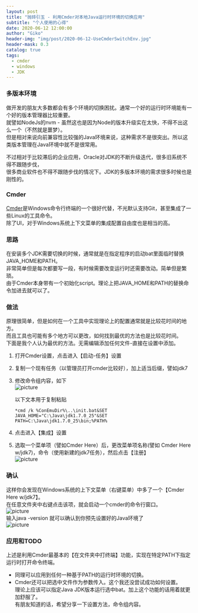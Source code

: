 ```yaml
---
layout: post
title: "抛砖引玉 - 利用Cmder对本地Java运行时环境的切换应用"
subtitle: "个人使用的心得"
date: 2020-06-12 12:00:00
author: "Giko"
header-img: "img/post/2020-06-12-UseCmderSwitchEnv.jpg"
header-mask: 0.3
catalog: true
tags:
  - cmder
  - windows
  - JDK
---
```


### 多版本环境
做开发的朋友大多数都会有多个环境的切换困扰。通常一个好的运行时环境能有一个好的版本管理器比较重要。  
就譬如NodeJs的nvm - 虽然这也是因为Node的版本升级实在太快，不得不出这么一个（不然就是噩梦）。  
但是相对来说向前兼容性比较强的Java环境来说，这种需求不是很突出。所以这类版本管理在Java环境中就不是很常用。  

不过相对于比较滞后的企业应用，Oracle对JDK的不断升级迭代，很多旧系统不得不跟随步伐，  
很多商业软件也不得不跟随步伐的情况下。JDK的多版本环境的需求很多时候也是刚性的。

### Cmder
[Cmder](https://cmder.net/)是Windows命令行终端的一个很好代替，不光默认支持Git，甚至集成了一些Linux的工具命令。  
除了UI，对于Windows系统上下文菜单的集成配置自由度也是相当的高。

### 思路
在安装多个JDK需要切换的时候，通常就是在指定程序的启动bat里面临时替换JAVA_HOME和PATH。  
非常简单但是每次都要写一段，有时候需要改变运行时还需要改动。简单但是繁琐。  
由于Cmder本身带有一个初始化script。理论上把JAVA_HOME和PATH的替换命令加进去就可以了。  

### 做法
原理很简单，但是如何在一个工具中实现理论上的配置通常就是比较花时间的地方。  
而且工具也可能有多个地方可以更改，如何找到最优的方法也是比较花时间。  
下面是我个人认为最优的方法。无需编辑添加任何文件-直接在设置中添加。  

1. 打开Cmder设置，点击进入【启动-任务】设置
2. 复制一个现有任务（以管理员打开cmder比较好），加上适当后缀，譬如jdk7
3. 修改命令组内容，如下  
  ![picture](https://yougikou.github.io/img/post/2020-06-12-UseCmderSwitchEnv_1.jpg)  

    以下文本用于复制粘贴
    ```
    *cmd /k %ConEmuDir%\..\init.bat&SET JAVA_HOME="C:\Java\jdk1.7.0_25"&SET PATH=C:\Java\jdk1.7.0_25\bin;%PATH%
    ```
4. 点击进入【集成】设置
5. 选取一个菜单项（譬如Cmder Here）后，更改菜单项名称(譬如 Cmder Here w/jdk7)，命令（使用新建的jdk7任务），然后点击【注册】  
  ![picture](https://yougikou.github.io/img/post/2020-06-12-UseCmderSwitchEnv_2.jpg)

### 确认
这样你会发现在Windows系统的上下文菜单（右键菜单）中多了一个【Cmder Here w/jdk7】。  
在任意文件夹中右键点击该项，就会启动一个cmder的命令行窗口。  
![picture](https://yougikou.github.io/img/post/2020-06-12-UseCmderSwitchEnv_3.jpg)  
输入java -version 就可以确认到你预先设置好的Java环境了  
![picture](https://yougikou.github.io/img/post/2020-06-12-UseCmderSwitchEnv_4.jpg)

### 应用和TODO
上述是利用Cmder最基本的【在文件夹中打终端】功能，实现在特定PATH下指定运行时打开命令终端。  
- 同理可以应用到任何一种基于PATH的运行时环境的切换。  
- Cmder还可以把选中文件作为参数传入。这个我还没尝试成功如何设置。  
理论上应该可以指定Java JDK版本运行选中bat。加上这个功能的话用着就更加舒服了。  
有朋友知道的话，希望分享一下设置方法，命令组内容。
